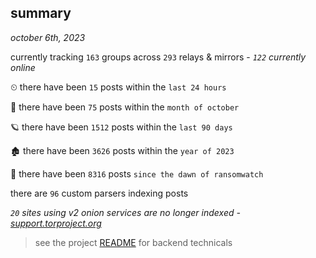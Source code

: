 
## summary
_october 6th, 2023_

currently tracking `163` groups across `293` relays & mirrors - _`122` currently online_

⏲ there have been `15` posts within the `last 24 hours`

🦈 there have been `75` posts within the `month of october`

🪐 there have been `1512` posts within the `last 90 days`

🏚 there have been `3626` posts within the `year of 2023`

🦕 there have been `8316` posts `since the dawn of ransomwatch`

there are `96` custom parsers indexing posts

_`20` sites using v2 onion services are no longer indexed - [support.torproject.org](https://support.torproject.org/onionservices/v2-deprecation/)_

> see the project [README](https://github.com/joshhighet/ransomwatch#ransomwatch--) for backend technicals
